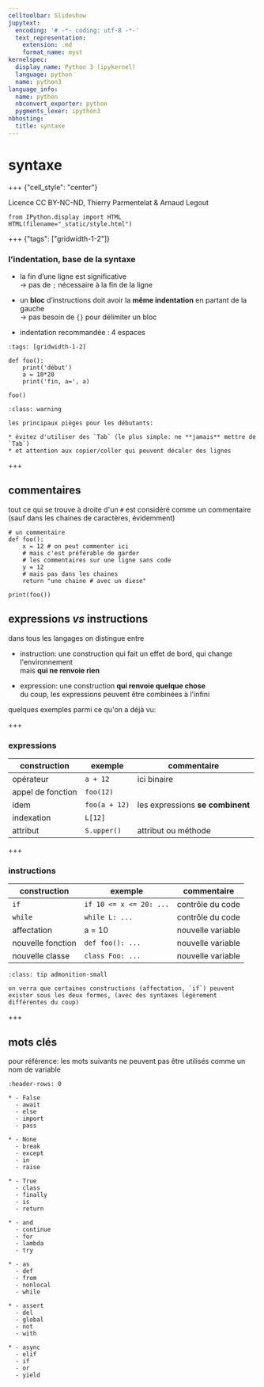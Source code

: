 ```yaml
---
celltoolbar: Slideshow
jupytext:
  encoding: '# -*- coding: utf-8 -*-'
  text_representation:
    extension: .md
    format_name: myst
kernelspec:
  display_name: Python 3 (ipykernel)
  language: python
  name: python3
language_info:
  name: python
  nbconvert_exporter: python
  pygments_lexer: ipython3
nbhosting:
  title: syntaxe
---
```


# syntaxe

+++ {"cell_style": "center"}

Licence CC BY-NC-ND, Thierry Parmentelat & Arnaud Legout

```{code-cell} ipython3
from IPython.display import HTML
HTML(filename="_static/style.html")
```

+++ {"tags": ["gridwidth-1-2"]}

### l’indentation, base de la syntaxe

* la fin d’une ligne est significative  
  → pas de `;` nécessaire à la fin de la ligne

* un **bloc** d’instructions doit avoir la **même indentation** en partant de la gauche  
  → pas besoin de `{}` pour délimiter un bloc  

* indentation recommandée : 4 espaces

```{code-cell} ipython3
:tags: [gridwidth-1-2]

def foo():
    print('début')
    a = 10*20
    print('fin, a=', a)
    
foo()    
```

````{admonition} les pièges à éviter
:class: warning

les principaux pièges pour les débutants:

* évitez d'utiliser des `Tab` (le plus simple: ne **jamais** mettre de `Tab`)
* et attention aux copier/coller qui peuvent décaler des lignes
````

+++

## commentaires

tout ce qui se trouve à droite d'un `#` est considéré comme un commentaire  
(sauf dans les chaines de caractères, évidemment)

```{code-cell} ipython3
# un commentaire
def foo():
    x = 12 # on peut commenter ici
    # mais c'est préférable de garder
    # les commentaires sur une ligne sans code
    y = 12
    # mais pas dans les chaines
    return "une chaine # avec un diese"

print(foo())
```

## expressions *vs* instructions

dans tous les langages on distingue entre

* instruction: une construction qui fait un effet de bord, qui change l'environnement  
  mais **qui ne renvoie rien**

* expression: une construction **qui renvoie quelque chose**  
  du coup, les expressions peuvent être combinées à l'infini

quelques exemples parmi ce qu'on a déjà vu:

+++

### expressions

| construction | exemple | commentaire |
|-|-|-|
| opérateur | `a + 12`  | ici binaire
| appel de fonction | `foo(12)`  |
| idem | `foo(a + 12)` | les expressions **se combinent** |
| indexation | `L[12]` | 
| attribut | `S.upper()` | attribut ou méthode |

+++

### instructions

| construction | exemple | commentaire |
|-|-|-|
| `if` | `if 10 <= x <= 20: ...` | contrôle du code
| `while` | `while L: ...` | contrôle du code
| affectation | a = 10 | nouvelle variable
| nouvelle fonction | `def foo(): ...` | nouvelle variable
| nouvelle classe | `class Foo: ...` | nouvelle variable

````{admonition} parfois les deux
:class: tip admonition-small

on verra que certaines constructions (affectation, `if`) peuvent exister sous les deux formes, (avec des syntaxes légèrement différentes du coup)
````

+++

## mots clés

pour référence: les mots suivants ne peuvent pas être utilisés comme un nom de variable

```{list-table} mots réservé / *keywords*
:header-rows: 0

* - False
  - await
  - else
  - import
  - pass

* - None
  - break
  - except
  - in
  - raise

* - True
  - class
  - finally
  - is
  - return

* - and
  - continue
  - for
  - lambda
  - try

* - as
  - def
  - from
  - nonlocal
  - while

* - assert
  - del
  - global
  - not
  - with

* - async
  - elif
  - if
  - or
  - yield
````
